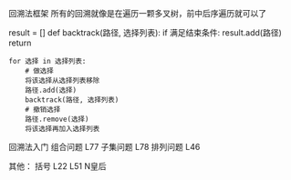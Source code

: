 回溯法框架
所有的回溯就像是在遍历一颗多叉树，前中后序遍历就可以了

result = []
def backtrack(路径, 选择列表):
    if 满足结束条件:
        result.add(路径)
        return

    for 选择 in 选择列表:
        # 做选择
        将该选择从选择列表移除
        路径.add(选择)
        backtrack(路径, 选择列表)
        # 撤销选择
        路径.remove(选择)
        将该选择再加入选择列表



回溯法入门
组合问题 L77 
子集问题 L78 
排列问题 L46 

其他：
括号 L22
L51 N皇后
